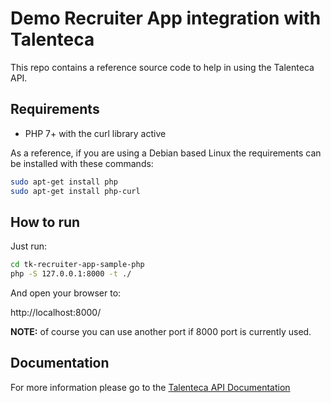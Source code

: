# Demo Recruiter App integration with Talenteca

This repo contains a reference source code to help in using the Talenteca API.

## Requirements

* PHP 7+ with the curl library active

As a reference, if you are using a Debian based Linux the requirements can be installed with these commands:

```bash
sudo apt-get install php
sudo apt-get install php-curl
```

## How to run

Just run:

```bash
cd tk-recruiter-app-sample-php
php -S 127.0.0.1:8000 -t ./
```

And open your browser to:

http://localhost:8000/

**NOTE:** of course you can use another port if 8000 port is currently used.

## Documentation

For more information please go to the [Talenteca API Documentation](https://www.talenteca.com/api/doc/)
